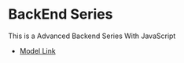 # BackEnd Series

This is a Advanced Backend Series With JavaScript
- [Model Link](https://app.eraser.io/workspace/YtPqZ1VogxGy1jzIDkzj)
